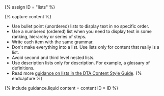 {% assign ID = "lists" %}

{% capture content %}
- Use bullet point (unordered) lists to display text in no specific order.
- Use a numbered (ordered) list when you need to display text in some ranking, hierarchy or series of steps.
- Write each item with the same grammar.
- Don't make everything into a list. Use lists only for content that really is a list.
- Avoid second and third level nested lists.
- Use description lists only for description. For example, a glossary of definitions.
- Read more <a href="http://content-style-guide.apps.staging.digital.gov.au/az-indexes/b.html#bullet-point-lists" rel="external">guidance on lists in the DTA Content Style Guide</a>.
{% endcapture %}

{% include guidance.liquid  content = content  ID = ID %}
